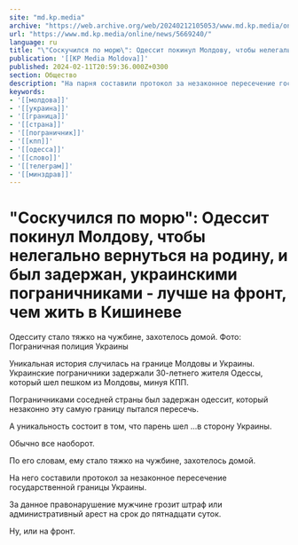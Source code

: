 ```yaml
---
site: "md.kp.media"
archive: "https://web.archive.org/web/20240212105053/www.md.kp.media/online/news/5669240/"
url: "https://www.md.kp.media/online/news/5669240/"
language: ru
title: "\"Соскучился по морю\": Одессит покинул Молдову, чтобы нелегально вернуться на родину, и был задержан, украинскими пограничниками - лучше на фронт, чем жить в Кишиневе"
publication: '[[KP Media Moldova]]'
published: 2024-02-11T20:59:36.000Z+0300
section: Общество
description: "На парня составили протокол за незаконное пересечение государственной границы Украины"
keywords:
- '[[молдова]]'
- '[[украина]]'
- '[[граница]]'
- '[[страна]]'
- '[[пограничник]]'
- '[[кпп]]'
- '[[одесса]]'
- '[[слово]]'
- '[[телеграм]]'
- '[[минздрав]]'
---
```


# "Соскучился по морю": Одессит покинул Молдову, чтобы нелегально вернуться на родину, и был задержан, украинскими пограничниками - лучше на фронт, чем жить в Кишиневе

Одесситу стало тяжко на чужбине, захотелось домой. Фото: Пограничная полиция Украины

Уникальная история случилась на границе Молдовы и Украины. Украинские пограничники задержали 30-летнего жителя Одессы, который шел пешком из Молдовы, минуя КПП.

Пограничниками соседней страны был задержан одессит, который незаконно эту самую границу пытался пересечь.

А уникальность состоит в том, что парень шел ...в сторону Украины.

Обычно все наоборот.

По его словам, ему стало тяжко на чужбине, захотелось домой.

На него составили протокол за незаконное пересечение государственной границы Украины.

За данное правонарушение мужчине грозит штраф или административный арест на срок до пятнадцати суток.

Ну, или на фронт.